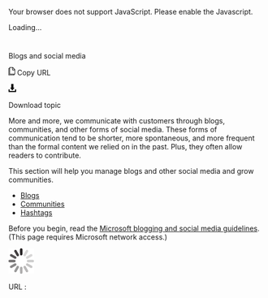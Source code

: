 Your browser does not support JavaScript. Please enable the Javascript.

Loading...

# 

Blogs and social media

![Copy URL](social-mediablogs-social-media_files/Copy.png)
Copy URL

![Download](social-mediablogs-social-media_files/Download.png)

Download topic

More
and more, we communicate with customers through blogs,
communities, and other forms of social media. These forms of
communication tend to be shorter, more spontaneous, and
more frequent than the formal content we relied on in the
past. Plus, they often allow readers to contribute. 

This section will help you manage blogs and other social media and grow communities.

  - [Blogs](https://worldready.cloudapp.net/Styleguide/Read?id=2700&topicid=36387)
  - [Communities](https://worldready.cloudapp.net/Styleguide/Read?id=2700&topicid=36388)
  - [Hashtags](https://worldready.cloudapp.net/Styleguide/Read?id=2700&topicid=39581)

Before you begin, read the [Microsoft blogging and social media guidelines](https://microsoft.sharepoint.com/sites/LCAWeb/Home/Marketing/Social-Media/Social-Media-Guidelines). (This page requires Microsoft network access.)

![In progress](social-mediablogs-social-media_files/activity-large.gif)

URL :
